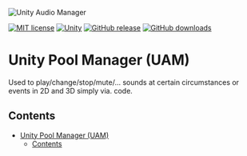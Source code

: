 ![Unity Audio Manager](https://github.com/MathewHDYT/Unity-Pool-Manager-UPM/blob/main/logo.png/)

[![MIT license](https://img.shields.io/badge/License-MIT-yellow.svg?style=flat-square)](https://lbesson.mit-license.org/)
[![Unity](https://img.shields.io/badge/Unity-5.2%2B-green.svg?style=flat-square)](https://docs.unity3d.com/520/Documentation/Manual/index.html/)
[![GitHub release](https://img.shields.io/github/release/MathewHDYT/Unity-Pool-Manager-UPM/all.svg?style=flat-square)](https://github.com/MathewHDYT/Unity-Pool-Manager-UPM/releases/)
[![GitHub downloads](https://img.shields.io/github/downloads/MathewHDYT/Unity-Pool-Manager-UPM/all.svg?style=flat-square)](https://github.com/MathewHDYT/Unity-Pool-Manager-UPM/releases/)

# Unity Pool Manager (UAM)
Used to play/change/stop/mute/... sounds at certain circumstances or events in 2D and 3D simply via. code.

## Contents
- [Unity Pool Manager (UAM)](#unity-audio-manager-uam)
  - [Contents](#contents)
